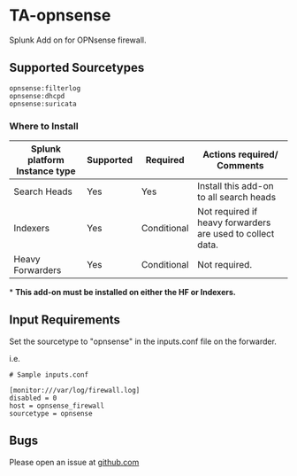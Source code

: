 # TA-opnsense
Splunk Add on for OPNsense firewall.

## Supported Sourcetypes

```
opnsense:filterlog
opnsense:dhcpd
opnsense:suricata

```

### Where to Install
Splunk platform Instance type | Supported | Required | Actions required/ Comments
----------------------------- | --------- | -------- | --------------------------
Search Heads | Yes | Yes | Install this add-on to all search heads
Indexers | Yes | Conditional | Not required if heavy forwarders are used to collect data.
Heavy Forwarders | Yes | Conditional | Not required.

\* **This add-on must be installed on either the HF or Indexers.**

## Input Requirements
Set the sourcetype to "opnsense" in the inputs.conf file on the forwarder.

i.e.

```
# Sample inputs.conf

[monitor:///var/log/firewall.log]
disabled = 0
host = opnsense_firewall
sourcetype = opnsense
```

## Bugs
Please open an issue at [github.com](https://github.com/ZachChristensen28/TA-opnsense)
